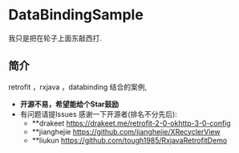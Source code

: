 # DataBindingSample

我只是把在轮子上面东敲西打.

## 简介
retrofit ，rxjava ，databinding 结合的案例,

* **开源不易，希望能给个Star鼓励**
* 有问题请提Issues
感谢一下开源者(排名不分先后):
    * **drakeet     https://drakeet.me/retrofit-2-0-okhttp-3-0-config
    * **jianghejie  https://github.com/jianghejie/XRecyclerView
    * **liukun      https://github.com/tough1985/RxjavaRetrofitDemo

